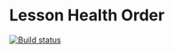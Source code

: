 # Lesson Health Order
[![Build status](https://ci.appveyor.com/api/projects/status/9bksqorwm9me6xt4?svg=true)](https://ci.appveyor.com/project/igrkirillov/lesson-health-comparator)